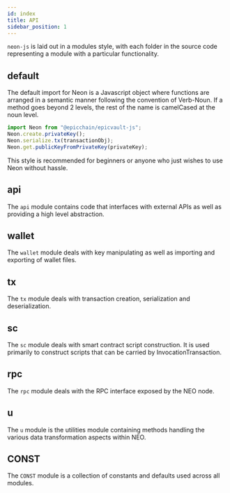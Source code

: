 ```yaml
---
id: index
title: API
sidebar_position: 1
---
```


`neon-js` is laid out in a modules style, with each folder in the source code
representing a module with a particular functionality.

## default

The default import for Neon is a Javascript object where functions are arranged
in a semantic manner following the convention of Verb-Noun. If a method goes
beyond 2 levels, the rest of the name is camelCased at the noun level.

```js
import Neon from "@epicchain/epicvault-js";
Neon.create.privateKey();
Neon.serialize.tx(transactionObj);
Neon.get.publicKeyFromPrivateKey(privateKey);
```

This style is recommended for beginners or anyone who just wishes to use Neon
without hassle.

## api

The `api` module contains code that interfaces with external APIs as well as
providing a high level abstraction.

## wallet

The `wallet` module deals with key manipulating as well as importing and
exporting of wallet files.

## tx

The `tx` module deals with transaction creation, serialization and
deserialization.

## sc

The `sc` module deals with smart contract script construction. It is used
primarily to construct scripts that can be carried by InvocationTransaction.

## rpc

The `rpc` module deals with the RPC interface exposed by the NEO node.

## u

The `u` module is the utilities module containing methods handling the various
data transformation aspects within NEO.

## CONST

The `CONST` module is a collection of constants and defaults used across all
modules.
